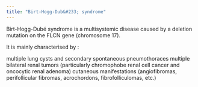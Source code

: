 ```yaml
---
title: "Birt-Hogg-Dub&#233; syndrome"
---
```

Birt-Hogg-Dub&#233; syndrome is a multisystemic disease caused by a deletion mutation on the FLCN gene (chromosome 17). 

It is mainly characterised by :

multiple lung cysts and secondary spontaneous pneumothoraces
multiple bilateral renal tumors (particularly chromophobe renal cell cancer and oncocytic renal adenoma)
cutaneous manifestations (angiofibromas, perifollicular fibromas, acrochordons, fibrofolliculomas, etc.)

